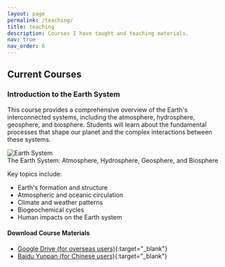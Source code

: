 ```yaml
---
layout: page
permalink: /teaching/
title: teaching
description: Courses I have taught and teaching materials.
nav: true
nav_order: 6
---
```


## Current Courses

### Introduction to the Earth System

This course provides a comprehensive overview of the Earth's interconnected systems, including the atmosphere, hydrosphere, geosphere, and biosphere. Students will learn about the fundamental processes that shape our planet and the complex interactions between these systems.

<div class="row">
    <div class="col-sm mt-3 mt-md-0">
        <img class="img-fluid rounded z-depth-1" src="{{ '/assets/img/earth_system.jpg' | relative_url }}" alt="Earth System" title="Earth System"/>
    </div>
</div>
<div class="caption">
    The Earth System: Atmosphere, Hydrosphere, Geosphere, and Biosphere
</div>

Key topics include:
- Earth's formation and structure
- Atmospheric and oceanic circulation
- Climate and weather patterns
- Biogeochemical cycles
- Human impacts on the Earth system

#### Download Course Materials

- [Google Drive (for overseas users)](https://drive.google.com/file/d/your_file_id_here/view?usp=sharing){:target="_blank"}
- [Baidu Yunpan (for Chinese users)](https://pan.baidu.com/s/your_share_code_here){:target="_blank"}
